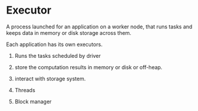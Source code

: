 # Executor

A process launched for an application on a worker node, that runs tasks and keeps data in memory or disk storage across them. 

Each application has its own executors.

1. Runs the tasks scheduled by driver
2. store the computation results in memory or disk or off-heap.
3. interact with storage system.



1. Threads
2. Block manager

